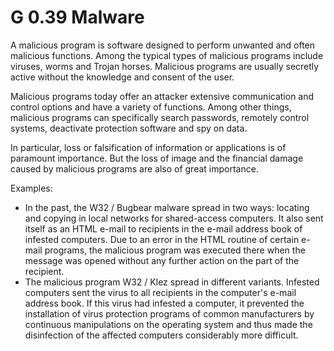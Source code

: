 G 0.39 Malware
=====================

A malicious program is software designed to perform unwanted and often malicious functions. Among the typical types of malicious programs include viruses, worms and Trojan horses. Malicious programs are usually secretly active without the knowledge and consent of the user.

Malicious programs today offer an attacker extensive communication and control options and have a variety of functions. Among other things, malicious programs can specifically search passwords, remotely control systems, deactivate protection software and spy on data.

In particular, loss or falsification of information or applications is of paramount importance. But the loss of image and the financial damage caused by malicious programs are also of great importance.

Examples:

* In the past, the W32 / Bugbear malware spread in two ways: locating and copying in local networks for shared-access computers. It also sent itself as an HTML e-mail to recipients in the e-mail address book of infested computers. Due to an error in the HTML routine of certain e-mail programs, the malicious program was executed there when the message was opened without any further action on the part of the recipient.
* The malicious program W32 / Klez spread in different variants. Infested computers sent the virus to all recipients in the computer's e-mail address book. If this virus had infested a computer, it prevented the installation of virus protection programs of common manufacturers by continuous manipulations on the operating system and thus made the disinfection of the affected computers considerably more difficult.
